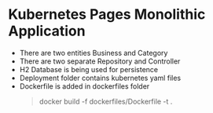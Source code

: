 # Kubernetes Pages Monolithic Application
- There are two entities Business and Category
- There are two separate Repository and Controller
- H2 Database is being used for persistence
- Deployment folder contains kubernetes yaml files
- Dockerfile is added in dockerfiles folder
  > docker build -f dockerfiles/Dockerfile -t <tagname> .
